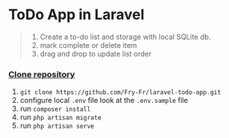 # ToDo App in Laravel

> 1. Create a to-do list and storage with local SQLite db.
> 2. mark complete or delete item
> 3. drag and drop to update list order

### <u>Clone repository</u>
1. `git clone https://github.com/Fry-Fr/laravel-todo-app.git`
2. configure local `.env` file look at the `.env.sample` file
3. run `composer install`
4. run `php artisan migrate`
5. run `php artisan serve`